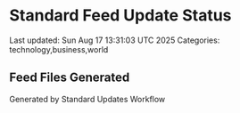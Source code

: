# Standard Feed Update Status
Last updated: Sun Aug 17 13:31:03 UTC 2025
Categories: technology,business,world

## Feed Files Generated

Generated by Standard Updates Workflow
